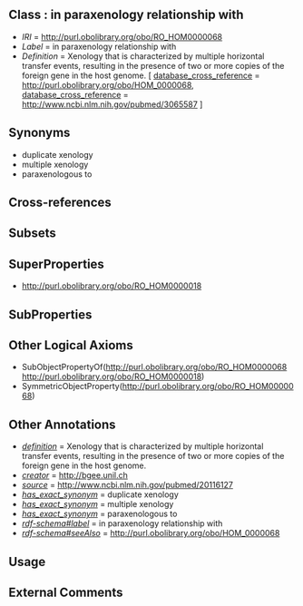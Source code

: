 
## Class : in paraxenology relationship with

 * *IRI* = http://purl.obolibrary.org/obo/RO_HOM0000068
 * *Label* = in paraxenology relationship with
 * *Definition* = Xenology that is characterized by multiple horizontal transfer events, resulting in the presence of two or more copies of the foreign gene in the host genome. [ [database_cross_reference](../../ef/oboInOwl#hasDbXref.md) = http://purl.obolibrary.org/obo/HOM_0000068, [database_cross_reference](../../ef/oboInOwl#hasDbXref.md) = http://www.ncbi.nlm.nih.gov/pubmed/3065587 ]

## Synonyms

 * duplicate xenology
 * multiple xenology
 * paraxenologous to

## Cross-references


## Subsets


## SuperProperties

 * <http://purl.obolibrary.org/obo/RO_HOM0000018>

## SubProperties


## Other Logical Axioms

 * SubObjectPropertyOf(<http://purl.obolibrary.org/obo/RO_HOM0000068> <http://purl.obolibrary.org/obo/RO_HOM0000018>)
 * SymmetricObjectProperty(<http://purl.obolibrary.org/obo/RO_HOM0000068>)

## Other Annotations

 * *[definition](../../IAO/15/IAO_0000115.md)* = Xenology that is characterized by multiple horizontal transfer events, resulting in the presence of two or more copies of the foreign gene in the host genome.
 * *[creator](../../or/creator.md)* = http://bgee.unil.ch
 * *[source](../../ce/source.md)* = http://www.ncbi.nlm.nih.gov/pubmed/20116127
 * *[has_exact_synonym](../../ym/oboInOwl#hasExactSynonym.md)* = duplicate xenology
 * *[has_exact_synonym](../../ym/oboInOwl#hasExactSynonym.md)* = multiple xenology
 * *[has_exact_synonym](../../ym/oboInOwl#hasExactSynonym.md)* = paraxenologous to
 * *[rdf-schema#label](../../el/rdf-schema#label.md)* = in paraxenology relationship with
 * *[rdf-schema#seeAlso](../../so/rdf-schema#seeAlso.md)* = http://purl.obolibrary.org/obo/HOM_0000068

## Usage


## External Comments

